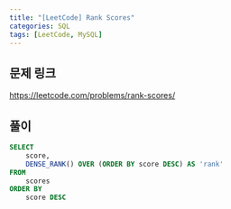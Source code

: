 ```yaml
---
title: "[LeetCode] Rank Scores"
categories: SQL
tags: [LeetCode, MySQL]
---
```


## 문제 링크

<https://leetcode.com/problems/rank-scores/>

## 풀이

```sql
SELECT 
    score, 
    DENSE_RANK() OVER (ORDER BY score DESC) AS 'rank' 
FROM 
    scores 
ORDER BY 
    score DESC
```